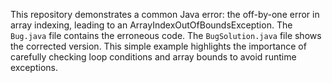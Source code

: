 This repository demonstrates a common Java error: the off-by-one error in array indexing, leading to an ArrayIndexOutOfBoundsException. The `Bug.java` file contains the erroneous code.  The `BugSolution.java` file shows the corrected version. This simple example highlights the importance of carefully checking loop conditions and array bounds to avoid runtime exceptions. 